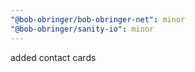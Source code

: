```yaml
---
"@bob-obringer/bob-obringer-net": minor
"@bob-obringer/sanity-io": minor
---
```


added contact cards
